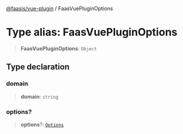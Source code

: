 [@faasjs/vue-plugin](../README.md) / FaasVuePluginOptions

# Type alias: FaasVuePluginOptions

> **FaasVuePluginOptions**: `Object`

## Type declaration

### domain

> **domain**: `string`

### options?

> **options**?: [`Options`](Options.md)
